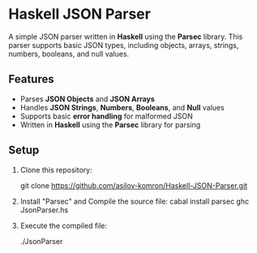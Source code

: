 # Haskell JSON Parser

A simple JSON parser written in **Haskell** using the **Parsec** library. This parser supports basic JSON types, including objects, arrays, strings, numbers, booleans, and null values.

## Features

- Parses **JSON Objects** and **JSON Arrays**
- Handles **JSON Strings**, **Numbers**, **Booleans**, and **Null** values
- Supports basic **error handling** for malformed JSON
- Written in **Haskell** using the **Parsec** library for parsing

## Setup

1. Clone this repository:
   
   git clone https://github.com/asilov-komron/Haskell-JSON-Parser.git
   
2. Install "Parsec" and Compile the source file:
   cabal install parsec
   ghc JsonParser.hs

3. Execute the compiled file:

   ./JsonParser